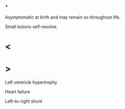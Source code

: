 # .

Asymptomatic at birth and may remain so throughout life.

Small lesions self-resolve.

# <

# >

Left ventricle hypertrophy

Heart failure

Left-to-right shunt
